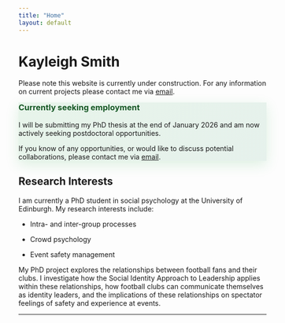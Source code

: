 ```yaml
---
title: "Home"
layout: default
---
```


# Kayleigh Smith

Please note this website is currently under construction. For any information on current projects please contact me via [email](kayleigh.smith@ed.ac.uk).

<div class="highlight-box" style="background: linear-gradient(135deg, rgba(40, 167, 69, 0.1), rgba(25, 135, 84, 0.1)); border-left-color: #28a745; box-shadow: 0 8px 25px rgba(40, 167, 69, 0.15);">
  <h3 style="color: #155724; margin-top: 0;">Currently seeking employment</h3>
  <p>I will be submitting my PhD thesis at the end of January 2026 and am now actively seeking postdoctoral opportunities.</p>
  <p>If you know of any opportunities, or would like to discuss potential collaborations, please contact me via <a href="mailto:kayleigh.smith@ed.ac.uk">email</a>.</p>
</div>

## Research Interests

I am currently a PhD student in social psychology at the University of Edinburgh. My research interests include:

-   Intra- and inter-group processes

-   Crowd psychology

-   Event safety management

My PhD project explores the relationships between football fans and their clubs. I investigate how the Social Identity Approach to Leadership applies within these relationships, how football clubs can communicate themselves as identity leaders, and the implications of these relationships on spectator feelings of safety and experience at events.

------------------------------------------------------------------------
